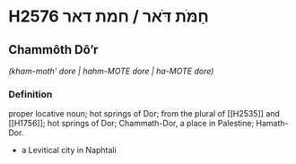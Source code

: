 # H2576 חַמֹּת דֹּאר / חמת דאר

## Chammôth Dôʼr

_(kham-moth' dore | hahm-MOTE dore | ha-MOTE dore)_

### Definition

proper locative noun; hot springs of Dor; from the plural of [[H2535]] and [[H1756]]; hot springs of Dor; Chammath-Dor, a place in Palestine; Hamath-Dor.

- a Levitical city in Naphtali
